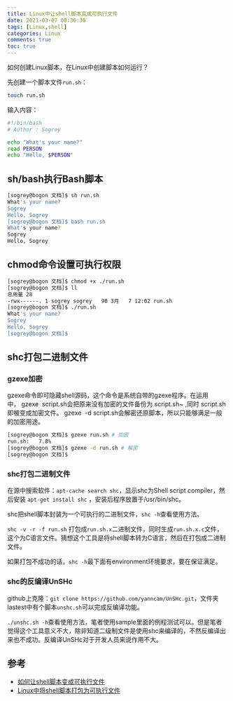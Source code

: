 ```yaml
---
title: Linux中让shell脚本变成可执行文件
date: 2021-03-07 00:36:36
tags: [Linux,shell]
categories: Linux
comments: true
toc: true
---
```


如何创建Linux脚本，在Linux中创建脚本如何运行？

<!--more-->

先创建一个脚本文件`run.sh`：
``` bash
touch run.sh
```
输入内容：
``` bash
#!/bin/bash
# Author : Sogrey

echo "What's your name?"
read PERSON
echo "Hello, $PERSON"
```
## sh/bash执行Bash脚本

``` bash
[sogrey@bogon 文档]$ sh run.sh
What's your name?
Sogrey
Hello, Sogrey
[sogrey@bogon 文档]$ bash run.sh
What's your name?
Sogrey
Hello, Sogrey
```

## chmod命令设置可执行权限
``` bash
[sogrey@bogon 文档]$ chmod +x ./run.sh
[sogrey@bogon 文档]$ ll
总用量 28
-rwx------. 1 sogrey sogrey   90 3月   7 12:02 run.sh
[sogrey@bogon 文档]$ ./run.sh
What's your name?
Sogrey
Hello, Sogrey
[sogrey@bogon 文档]$ 
```
## shc打包二进制文件

### gzexe加密

gzexe命令即可隐藏shell源码，这个命令是系统自带的gzexe程序。在运用中， gzexe  script.sh会把原来没有加密的文件备份为 script.sh~ ,同时 script.sh 即被变成加密文件。 gzexe  -d script.sh会解密还原脚本，所以只能够满足一般的加密用途。

``` bash
[sogrey@bogon 文档]$ gzexe run.sh # 加密
run.sh:	  7.8%
[sogrey@bogon 文档]$ gzexe -d run.sh # 解密
[sogrey@bogon 文档]$ 
```

### shc打包二进制文件

在源中搜索软件：`apt-cache search shc`，显示shc为Shell script compiler，然后安装 `apt-get install shc` ，安装后程序放置于/usr/bin/shc。

shc把shell脚本封装为一个可执行的二进制文件，`shc -h`查看使用方法。

`shc -v -r -f run.sh` 打包成`run.sh.x`二进制文件，同时生成`run.sh.x.c`文件，这个为C语言文件。猜想这个工具是将shell脚本转为C语言，然后在打包成二进制文件。

如果打包不成功的话，`shc -h`最下面有environment环境要求，要在保证满足。

### shc的反编译UnSHc

github上克隆：`git clone https://github.com/yanncam/UnSHc.git`，文件夹lastest中有个脚本`unshc.sh`可以完成反编译功能。

`./unshc.sh -h`查看使用方法，笔者使用sample里面的例程测试可以。但是笔者觉得这个工具意义不大，除非知道二级制文件是使用shc来编译的，不然反编译出来也不成功。反编译UnSHc对于开发人员来说作用不大。

## 参考

- [如何让shell脚本变成可执行文件](https://www.jianshu.com/p/69ce43a5c355)
- [Linux中将shell脚本打包为可执行文件](https://www.jianshu.com/p/fae2e9b1d1f6)
